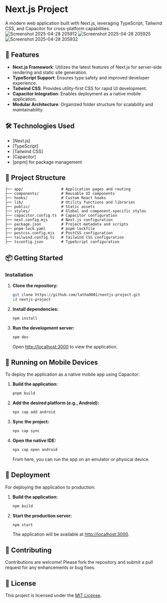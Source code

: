 # Next.js Project

A modern web application built with Next.js, leveraging TypeScript, Tailwind CSS, and Capacitor for cross-platform capabilities.
![Screenshot 2025-04-28 205912](https://github.com/user-attachments/assets/7ef1d9ae-a45c-4969-9e85-c74f117d095a)
![Screenshot 2025-04-28 205925](https://github.com/user-attachments/assets/48ea02b4-c09c-4cd2-b452-d283c8051796)
![Screenshot 2025-04-28 205932](https://github.com/user-attachments/assets/1ea409a2-3ca0-405d-8fbf-7a58b1dfc000)

## 🚀 Features

- **Next.js Framework**: Utilizes the latest features of Next.js for server-side rendering and static site generation.
- **TypeScript Support**: Ensures type safety and improved developer experience.
- **Tailwind CSS**: Provides utility-first CSS for rapid UI development.
- **Capacitor Integration**: Enables deployment as a native mobile application.
- **Modular Architecture**: Organized folder structure for scalability and maintainability.

## 🛠️ Technologies Used

- [Next.js]
- [TypeScript]
- [Tailwind CSS]
- [Capacitor]
- [pnpm] for package management

## 📁 Project Structure

```
├── app/                 # Application pages and routing
├── components/          # Reusable UI components
├── hooks/               # Custom React hooks
├── lib/                 # Utility functions and libraries
├── public/              # Static assets
├── styles/              # Global and component-specific styles
├── capacitor.config.ts  # Capacitor configuration
├── next.config.mjs      # Next.js configuration
├── package.json         # Project metadata and scripts
├── pnpm-lock.yaml       # pnpm lockfile
├── postcss.config.mjs   # PostCSS configuration
├── tailwind.config.ts   # Tailwind CSS configuration
├── tsconfig.json        # TypeScript configuration
```

## 📦 Getting Started
### Installation

1. **Clone the repository:**

   ```bash
   git clone https://github.com/latha0001/nextjs-project.git
   cd nextjs-project
   ```

2. **Install dependencies:**

   ```bash
   npm install
   ```

3. **Run the development server:**

   ```bash
   npm dev
   ```

   Open [http://localhost:3000](http://localhost:3000) to view the application.

## 📱 Running on Mobile Devices

To deploy the application as a native mobile app using Capacitor:

1. **Build the application:**

   ```bash
   pnpm build
   ```

2. **Add the desired platform (e.g., Android):**

   ```bash
   npx cap add android
   ```

3. **Sync the project:**

   ```bash
   npx cap sync
   ```

4. **Open the native IDE:**

   ```bash
   npx cap open android
   ```

   From here, you can run the app on an emulator or physical device.

## 🚀 Deployment

For deploying the application to production:

1. **Build the application:**

   ```bash
   npm build
   ```

2. **Start the production server:**

   ```bash
   npm start
   ```

   The application will be available at [http://localhost:3000](http://localhost:3000).

## 🤝 Contributing

Contributions are welcome! Please fork the repository and submit a pull request for any enhancements or bug fixes.

## 📄 License

This project is licensed under the [MIT License](LICENSE).
